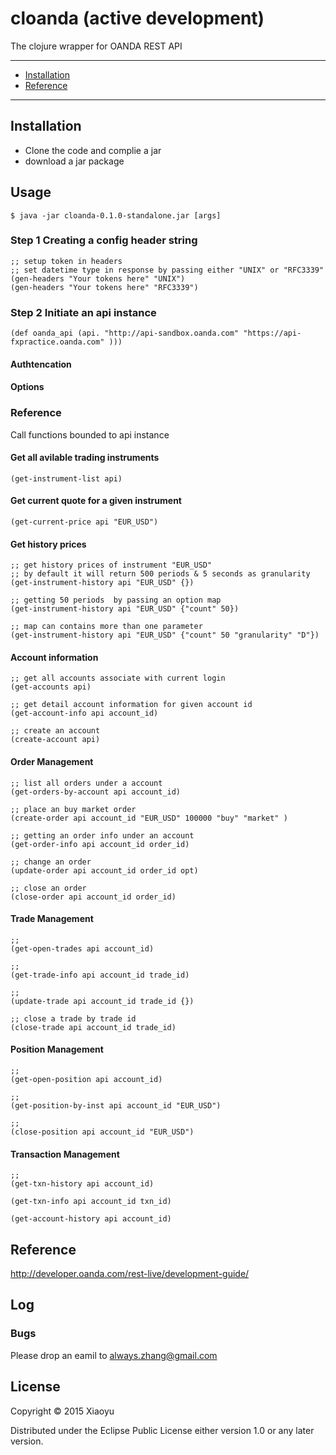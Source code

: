 # cloanda (active development)

The clojure wrapper for OANDA REST API 

----
- [Installation](#installation)
- [Reference](#reference)



----


## Installation

* Clone the code and complie a jar
* download a jar package

## Usage

    $ java -jar cloanda-0.1.0-standalone.jar [args]

### Step 1 Creating a config header string
    ;; setup token in headers
    ;; set datetime type in response by passing either "UNIX" or "RFC3339"
    (gen-headers "Your tokens here" "UNIX")
    (gen-headers "Your tokens here" "RFC3339")
    
### Step 2 Initiate an api instance
    (def oanda_api (api. "http://api-sandbox.oanda.com" "https://api-fxpractice.oanda.com" )))
    
#### Authtencation

#### Options


### Reference
Call functions bounded to api instance

#### Get all avilable trading instruments
    (get-instrument-list api)

#### Get current quote for a given instrument
    (get-current-price api "EUR_USD")

#### Get history prices
    ;; get history prices of instrument "EUR_USD"
    ;; by default it will return 500 periods & 5 seconds as granularity
    (get-instrument-history api "EUR_USD" {})
    
    ;; getting 50 periods  by passing an option map
    (get-instrument-history api "EUR_USD" {"count" 50})
    
    ;; map can contains more than one parameter
    (get-instrument-history api "EUR_USD" {"count" 50 "granularity" "D"})

#### Account information
    ;; get all accounts associate with current login
    (get-accounts api)
    
    ;; get detail account information for given account id
    (get-account-info api account_id)
    
    ;; create an account
    (create-account api)
    
#### Order Management
    ;; list all orders under a account
    (get-orders-by-account api account_id)
    
    ;; place an buy market order
    (create-order api account_id "EUR_USD" 100000 "buy" "market" )
    
    ;; getting an order info under an account
    (get-order-info api account_id order_id)
    
    ;; change an order
    (update-order api account_id order_id opt)
    
    ;; close an order
    (close-order api account_id order_id)
    
#### Trade Management

    ;;
    (get-open-trades api account_id)
    
    ;; 
    (get-trade-info api account_id trade_id)
    
    ;;
    (update-trade api account_id trade_id {})
    
    ;; close a trade by trade id
    (close-trade api account_id trade_id)

#### Position Management

    ;;
    (get-open-position api account_id)
    
    ;;
    (get-position-by-inst api account_id "EUR_USD")
    
    ;;
    (close-position api account_id "EUR_USD")


#### Transaction Management

    ;;
    (get-txn-history api account_id)
    
    (get-txn-info api account_id txn_id)
    
    (get-account-history api account_id)




## Reference

http://developer.oanda.com/rest-live/development-guide/

## Log

### Bugs
Please drop an eamil to always.zhang@gmail.com

## License

Copyright © 2015 Xiaoyu

Distributed under the Eclipse Public License either version 1.0 or any later version.


